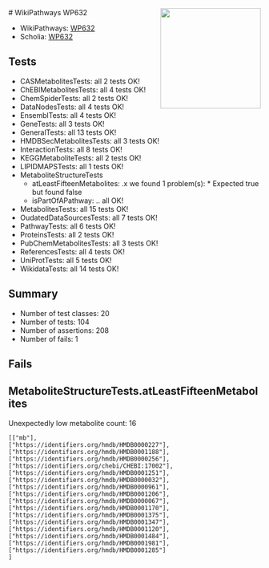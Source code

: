 <img style="float: right; width: 200px" src="https://upload.wikimedia.org/wikipedia/commons/thumb/8/83/Wplogo_with_text_500.png/640px-Wplogo_with_text_500.png" />
# WikiPathways WP632

* WikiPathways: [WP632](https://new.wikipathways.org/pathways/WP632)
* Scholia: [WP632](https://scholia.toolforge.org/wikipathways/WP632)
## Tests
* CASMetabolitesTests: all 2 tests OK!
* ChEBIMetabolitesTests: all 4 tests OK!
* ChemSpiderTests: all 2 tests OK!
* DataNodesTests: all 4 tests OK!
* EnsemblTests: all 4 tests OK!
* GeneTests: all 3 tests OK!
* GeneralTests: all 13 tests OK!
* HMDBSecMetabolitesTests: all 3 tests OK!
* InteractionTests: all 8 tests OK!
* KEGGMetaboliteTests: all 2 tests OK!
* LIPIDMAPSTests: all 1 tests OK!
* MetaboliteStructureTests
    * atLeastFifteenMetabolites: .x we found 1 problem(s):
            * Expected true but found false
    * isPartOfAPathway: .. all OK!
* MetabolitesTests: all 15 tests OK!
* OudatedDataSourcesTests: all 7 tests OK!
* PathwayTests: all 6 tests OK!
* ProteinsTests: all 2 tests OK!
* PubChemMetabolitesTests: all 3 tests OK!
* ReferencesTests: all 4 tests OK!
* UniProtTests: all 5 tests OK!
* WikidataTests: all 14 tests OK!


## Summary

* Number of test classes: 20
* Number of tests: 104
* Number of assertions: 208
* Number of fails: 1

## Fails

<a name="3b0f9420" />

## MetaboliteStructureTests.atLeastFifteenMetabolites

Unexpectedly low metabolite count: 16

```
[["mb"],
["https://identifiers.org/hmdb/HMDB0000227"],
["https://identifiers.org/hmdb/HMDB0001188"],
["https://identifiers.org/hmdb/HMDB0000256"],
["https://identifiers.org/chebi/CHEBI:17002"],
["https://identifiers.org/hmdb/HMDB0001251"],
["https://identifiers.org/hmdb/HMDB0000032"],
["https://identifiers.org/hmdb/HMDB0000961"],
["https://identifiers.org/hmdb/HMDB0001206"],
["https://identifiers.org/hmdb/HMDB0000067"],
["https://identifiers.org/hmdb/HMDB0001170"],
["https://identifiers.org/hmdb/HMDB0001375"],
["https://identifiers.org/hmdb/HMDB0001347"],
["https://identifiers.org/hmdb/HMDB0001120"],
["https://identifiers.org/hmdb/HMDB0001484"],
["https://identifiers.org/hmdb/HMDB0001981"],
["https://identifiers.org/hmdb/HMDB0001285"]
]
```

